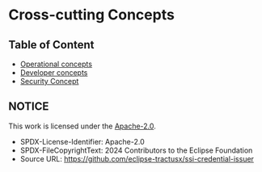 # Cross-cutting Concepts

## Table of Content

- [Operational concepts](./08_01_operational_concept.md)
- [Developer concepts](./08_02_development_concept.md)
- [Security Concept](./08_03_security_concept.md)

## NOTICE

This work is licensed under the [Apache-2.0](https://www.apache.org/licenses/LICENSE-2.0).

- SPDX-License-Identifier: Apache-2.0
- SPDX-FileCopyrightText: 2024 Contributors to the Eclipse Foundation
- Source URL: https://github.com/eclipse-tractusx/ssi-credential-issuer